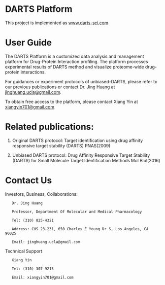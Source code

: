 # DARTS Platform

This project is implemented as www.darts-sci.com

# User Guide

The DARTS Platform is a customized data analysis and management platform for Drug-Protein Interaction profiling. The platform processes experimental results of DARTS method and visualize proteome-wide drug-protein interactions.

For guidances or experiment protocols of unbiased-DARTS, please refer to our previous publications or contact Dr. Jing Huang at jinghuang.ucla@gmail.com.

To obtain free access to the platform, please contact Xiang Yin at xiangyin701@gmail.com.


# Related publications:

1. Original DARTS protocol: 
Target identification using drug affinity responsive target stability (DARTS) PNAS(2009)

2. Unbiased DARTS protocol:
Drug Affinity Responsive Target Stability (DARTS) for Small Molecule Target Identification Methods Mol Biol(2016)

# Contact Us
Investors, Business, Collaborations:

       Dr. Jing Huang

       Professor, Department Of Molecular and Medical Pharmacology

       Tel: (310) 825-4321

       Address: CHS 23-231, 650 Charles E Young Dr S, Los Angeles, CA 90025

       Email: jinghuang.ucla@gmail.com



Technical Support


       Xiang Yin

       Tel: (310) 307-9215

       Email: xiangyin701@gmail.com
